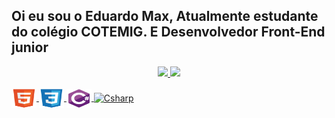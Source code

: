 ## Oi eu sou o Eduardo Max, Atualmente estudante do colégio COTEMIG. E Desenvolvedor Front-End junior 
<div align="center">
  <a href="https://github.com/EDMEZ">
  <img height="150em"  src="https://github-readme-stats.vercel.app/api?username=EDMEZ&show_icons=true&theme=midnight-purple&include_all_commits=true&count_private=true"/>
  <img height="150em" src="https://github-readme-stats.vercel.app/api/top-langs/?username=EDMEZ&layout=compact&langs_count=7&theme=midnight-purple"/>
</div>
<div>
  <br>
  <img align="center" alt="HTML" height="30" width="40" src="https://raw.githubusercontent.com/devicons/devicon/master/icons/html5/html5-original.svg">
  <img align="center" alt="CSS" height="30" width="40" src="https://raw.githubusercontent.com/devicons/devicon/master/icons/css3/css3-original.svg">
  <img align="center" alt="Csharp" height="30" width="40" src="https://raw.githubusercontent.com/devicons/devicon/master/icons/csharp/csharp-original.svg">
  <img align="center" alt="Csharp" height="30" width="40" src="[https://raw.githubusercontent.com/devicons/devicon/master/icons/Javascript/Javascript-original.svg](https://upload.wikimedia.org/wikipedia/commons/thumb/9/99/Unofficial_JavaScript_logo_2.svg/2048px-Unofficial_JavaScript_logo_2.svg.png)https://upload.wikimedia.org/wikipedia/commons/thumb/9/99/Unofficial_JavaScript_logo_2.svg/2048px-Unofficial_JavaScript_logo_2.svg.png">
</div>

  ##
  

  

  

